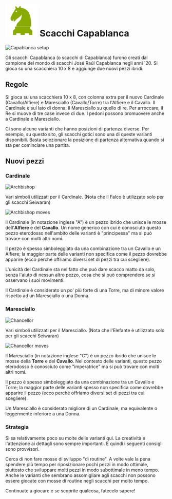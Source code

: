 # ![capablanca](https://github.com/gbtami/pychess-variants/blob/master/static/icons/capablanca.svg) Scacchi Capablanca

![Capablanca setup](https://github.com/gbtami/pychess-variants/blob/master/static/images/CVariantsGuide/Capablanca.png)

Gli scacchi Capablanca (o scacchi di Capablanca) furono creati dal campione del mondo di scacchi José Raúl Capablanca negli anni ´20. Si gioca su una scacchiera 10 x 8 e aggiunge due nuovi pezzi ibridi.

## Regole

Si gioca su una scacchiera 10 x 8, con colonna extra per il nuovo Cardinale (Cavallo/Alfiere) e Maresciallo (Cavallo/Torre) tra l'Alfiere e il Cavallo. Il Cardinale è sul lato di donna, il Maresciallo su quello di re. Per arroccare, il Re si muove di tre case invece di due. I pedoni possono promuovere anche a Cardinale e Maresciallo. 

Ci sono alcune varianti che hanno posizioni di partenza diverse. Per esempio, su questo sito, gli scacchi gotici sono una di queste varianti disponibili. Basta selezionare la posizione di partenza alternativa quando si sta per cominciare una partita.

## Nuovi pezzi

### Cardinale

![Archbishop](https://github.com/gbtami/pychess-variants/blob/master/static/images/CVariantsGuide/Princesses.png)

Vari simboli utilizzati per il Cardinale. (Nota che il Falco è utilizzato solo per gli scacchi Seiwaran)

![Archbishop moves](https://github.com/gbtami/pychess-variants/blob/master/static/images/CVariantsGuide/Archbishop.png)

Il Cardinale (in notazione inglese "A") è un pezzo ibrido che unisce le mosse dell'**Alfiere** e del **Cavallo**. Un nome generico con cui è conosciuto questo pezzo eterodosso nell'ambito delle varianti è "principessa" ma si può trovare con molti altri nomi.

Il pezzo è spesso simboleggiato da una combinazione tra un Cavallo e un Alfiere; la maggior parte delle varianti non specifica come il pezzo dovrebbe apparire (ecco perché offriamo diversi set di pezzi tra cui scegliere).

L'unicità del Cardinale sta nel fatto che può dare scacco matto da solo, senza l'aiuto di nessun altro pezzo, cosa che si può comprendere se si osservano i suoi movimenti.

Il Cardinale è considerato un po' più forte di una Torre, ma di minore valore rispetto ad un Maresciallo o una Donna.

### Maresciallo

![Chancellor](https://github.com/gbtami/pychess-variants/blob/master/static/images/CVariantsGuide/Empresses.png)

Vari simboli utilizzati per il Maresciallo. (Nota che l'Elefante è utilizzato solo per gli scacchi Seiwaran)

![Chancellor moves](https://github.com/gbtami/pychess-variants/blob/master/static/images/CVariantsGuide/Chancellor.png)

Il Maresciallo (in notazione inglese "C") è un pezzo ibrido che unisce le mosse della **Torre** e del **Cavallo**. Nel contesto delle varianti, questo pezzo eterodosso è conosciuto come "imperatrice" ma si può trovare con molti altri nomi.

Il pezzo è spesso simboleggiato da una combinazione tra un Cavallo e Torre; la maggior parte delle varianti spesso non specifica come dovrebbe apparire il pezzo (ecco perché offriamo diversi set di pezzi tra cui scegliere).

Un Maresciallo è considerato migliore di un Cardinale, ma equivalente o leggermente inferiore a una Donna.

### Strategia

Si sa relativamente poco su molte delle varianti qui. La creatività e l'attenzione ai dettagli sono sempre importanti. E quindi i seguenti consigli sono provvisori. 

Cerca di non fare mosse di sviluppo "di routine". A volte vale la pena spendere più tempo per riposizionare pochi pezzi in modo ottimale, piuttosto che sviluppare molti pezzi in modo subottimale in meno tempo. Anche le varianti che sembrano assomigliare agli scacchi non possono essere giocate con mosse di routine negli scacchi per molto tempo.

Continuate a giocare e se scoprite qualcosa, fatecelo sapere!
